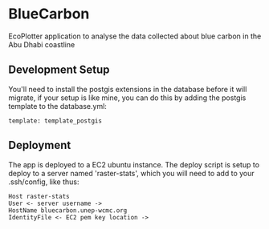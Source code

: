# BlueCarbon
EcoPlotter application to analyse the data collected about blue carbon in the Abu Dhabi coastline

## Development Setup
You'll need to install the postgis extensions in the database before it will migrate, if your setup is like mine, you can do this by adding the postgis template to the database.yml:

    template: template_postgis

## Deployment
The app is deployed to a EC2 ubuntu instance. The deploy script is setup to deploy to a server named 'raster-stats', which you will need to add to your .ssh/config, like thus:

    Host raster-stats
    User <- server username ->
    HostName bluecarbon.unep-wcmc.org
    IdentityFile <- EC2 pem key location ->
